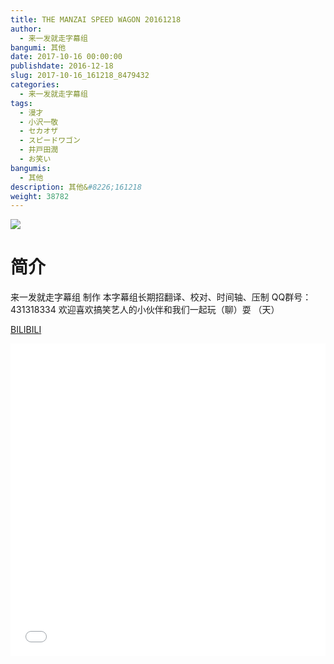 ```yaml
---
title: THE MANZAI SPEED WAGON 20161218
author: 
  - 来一发就走字幕组
bangumi: 其他
date: 2017-10-16 00:00:00
publishdate: 2016-12-18
slug: 2017-10-16_161218_8479432
categories: 
  - 来一发就走字幕组
tags: 
  - 漫才
  - 小沢一敬
  - セカオザ
  - スピードワゴン
  - 井戸田潤
  - お笑い
bangumis: 
  - 其他
description: 其他&#8226;161218
weight: 38782
---
```


![](https://i.imgur.com/wnQ8Ca2.jpg)

# 简介  
来一发就走字幕组 制作  本字幕组长期招翻译、校对、时间轴、压制   QQ群号：431318334 欢迎喜欢搞笑艺人的小伙伴和我们一起玩（聊）耍 （天）

  [BILIBILI](https://www.bilibili.com/video/av8479432/)


  <iframe src="//www.bilibili.com/html/html5player.html?cid=13961277&aid=8479432" width="100%" height="500" frameborder="0" allowfullscreen="allowfullscreen"></iframe>
